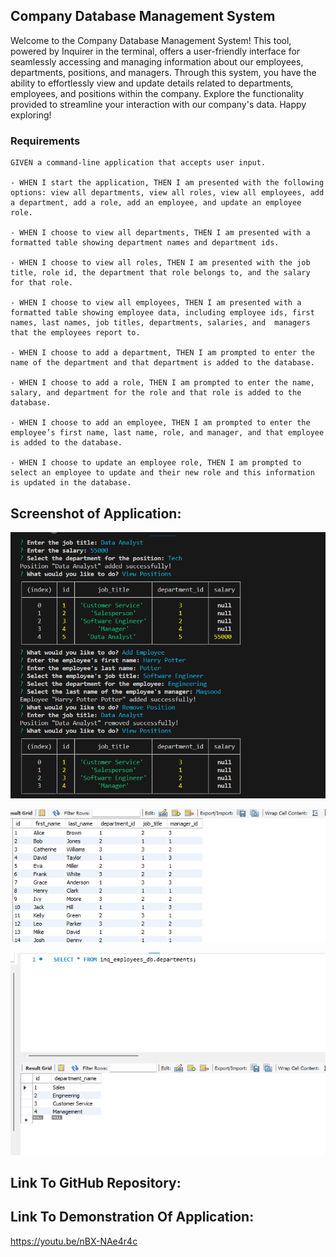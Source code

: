 ## Company Database Management System
Welcome to the Company Database Management System! This tool, powered by Inquirer in the terminal, offers a user-friendly interface for seamlessly accessing and managing information about our employees, departments, positions, and managers. Through this system, you have the ability to effortlessly view and update details related to departments, employees, and positions within the company. Explore the functionality provided to streamline your interaction with our company's data. Happy exploring!

### Requirements
```
GIVEN a command-line application that accepts user input.

- WHEN I start the application, THEN I am presented with the following options: view all departments, view all roles, view all employees, add a department, add a role, add an employee, and update an employee role.

- WHEN I choose to view all departments, THEN I am presented with a formatted table showing department names and department ids.

- WHEN I choose to view all roles, THEN I am presented with the job title, role id, the department that role belongs to, and the salary for that role.

- WHEN I choose to view all employees, THEN I am presented with a formatted table showing employee data, including employee ids, first names, last names, job titles, departments, salaries, and  managers that the employees report to.

- WHEN I choose to add a department, THEN I am prompted to enter the name of the department and that department is added to the database.

- WHEN I choose to add a role, THEN I am prompted to enter the name, salary, and department for the role and that role is added to the database.

- WHEN I choose to add an employee, THEN I am prompted to enter the employee’s first name, last name, role, and manager, and that employee is added to the database.

- WHEN I choose to update an employee role, THEN I am prompted to select an employee to update and their new role and this information is updated in the database. 
```

## Screenshot of Application: 

![Alt text](image.png)

![Alt text](image-1.png)

![Alt text](image-2.png)

## Link To GitHub Repository: 



## Link To Demonstration Of Application: 

https://youtu.be/nBX-NAe4r4c 
